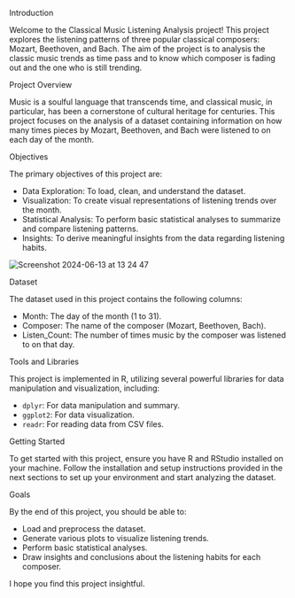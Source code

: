 Introduction

Welcome to the Classical Music Listening Analysis project! This project explores the listening patterns of three popular classical composers: Mozart, Beethoven, and Bach. The aim of the project is to analysis the classic music trends as time pass and to know which composer is fading out and the one who is still trending.

Project Overview

Music is a soulful language that transcends time, and classical music, in particular, has been a cornerstone of cultural heritage for centuries. This project focuses on the analysis of a dataset containing information on how many times pieces by Mozart, Beethoven, and Bach were listened to on each day of the month. 

Objectives

The primary objectives of this project are:
- Data Exploration: To load, clean, and understand the dataset.
- Visualization: To create visual representations of listening trends over the month.
- Statistical Analysis: To perform basic statistical analyses to summarize and compare listening patterns.
- Insights: To derive meaningful insights from the data regarding listening habits.

![Screenshot 2024-06-13 at 13 24 47](https://github.com/Hybr1d758/classical/assets/127874717/29f30ac2-5a93-4efc-9dc9-77124c599550)


Dataset

The dataset used in this project contains the following columns:
- Month: The day of the month (1 to 31).
- Composer: The name of the composer (Mozart, Beethoven, Bach).
- Listen_Count: The number of times music by the composer was listened to on that day.

Tools and Libraries

This project is implemented in R, utilizing several powerful libraries for data manipulation and visualization, including:
- `dplyr`: For data manipulation and summary.
- `ggplot2`: For data visualization.
- `readr`: For reading data from CSV files.

Getting Started

To get started with this project, ensure you have R and RStudio installed on your machine. Follow the installation and setup instructions provided in the next sections to set up your environment and start analyzing the dataset.

 Goals

By the end of this project, you should be able to:
- Load and preprocess the dataset.
- Generate various plots to visualize listening trends.
- Perform basic statistical analyses.
- Draw insights and conclusions about the listening habits for each composer.

I hope you find this project insightful.



